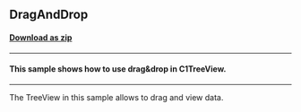 ## DragAndDrop
#### [Download as zip](https://grapecity.github.io/DownGit/#/home?url=https://github.com/GrapeCity/ComponentOne-WinForms-Samples/tree/master/NetFramework\WinForms\CS\DotNetCore3\DragAndDrop\DragAndDrop)
____
#### This sample shows how to use drag&drop in C1TreeView.
____
The TreeView in this sample allows to drag and view data. 